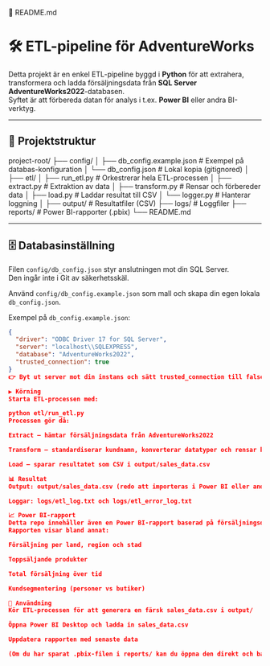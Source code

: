 📄 README.md
# 🛠️ ETL-pipeline för AdventureWorks

Detta projekt är en enkel ETL-pipeline byggd i **Python** för att extrahera, transformera och ladda försäljningsdata från **SQL Server AdventureWorks2022**-databasen.  
Syftet är att förbereda datan för analys i t.ex. **Power BI** eller andra BI-verktyg.

---

## 📂 Projektstruktur

project-root/
├── config/
│ ├── db_config.example.json # Exempel på databas-konfiguration
│ └── db_config.json # Lokal kopia (gitignored)
│
├── etl/
│ ├── run_etl.py # Orkestrerar hela ETL-processen
│ ├── extract.py # Extraktion av data
│ ├── transform.py # Rensar och förbereder data
│ ├── load.py # Laddar resultat till CSV
│ └── logger.py # Hanterar loggning
│
├── output/ # Resultatfiler (CSV)
├── logs/ # Loggfiler
├── reports/ # Power BI-rapporter (.pbix)
└── README.md

---

## 🗄️ Databasinställning

Filen `config/db_config.json` styr anslutningen mot din SQL Server.  
Den ingår inte i Git av säkerhetsskäl.  

Använd `config/db_config.example.json` som mall och skapa din egen lokala `db_config.json`.

Exempel på `db_config.example.json`:

```json
{
  "driver": "ODBC Driver 17 for SQL Server",
  "server": "localhost\\SQLEXPRESS",
  "database": "AdventureWorks2022",
  "trusted_connection": true
}
👉 Byt ut server mot din instans och sätt trusted_connection till false om du vill använda användarnamn/lösenord.

▶️ Körning
Starta ETL-processen med:

python etl/run_etl.py
Processen gör då:

Extract – hämtar försäljningsdata från AdventureWorks2022

Transform – standardiserar kundnamn, konverterar datatyper och rensar kolumner

Load – sparar resultatet som CSV i output/sales_data.csv

📊 Resultat
Output: output/sales_data.csv (redo att importeras i Power BI eller andra verktyg)

Loggar: logs/etl_log.txt och logs/etl_error_log.txt

📈 Power BI-rapport
Detta repo innehåller även en Power BI-rapport baserad på försäljningsdatan från ETL-flödet.
Rapporten visar bland annat:

Försäljning per land, region och stad

Toppsäljande produkter

Total försäljning över tid

Kundsegmentering (personer vs butiker)

🔗 Användning
Kör ETL-processen för att generera en färsk sales_data.csv i output/

Öppna Power BI Desktop och ladda in sales_data.csv

Uppdatera rapporten med senaste data

(Om du har sparat .pbix-filen i reports/ kan du öppna den direkt och bara klicka Refresh)
